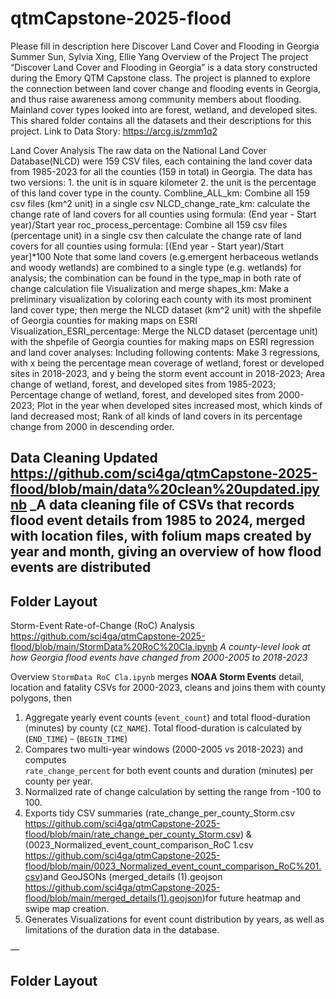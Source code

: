 # qtmCapstone-2025-flood
Please fill in description here
Discover Land Cover and Flooding in Georgia
Summer Sun, Sylvia Xing, Ellie Yang
Overview of the Project
The project “Discover Land Cover and Flooding in Georgia” is a data story constructed during the Emory QTM Capstone class. The project is planned to explore the connection between land cover change and flooding events in Georgia, and thus raise awareness among community members about flooding. Mainland cover types looked into are forest, wetland, and developed sites. This shared folder contains all the datasets and their descriptions for this project.
Link to Data Story: https://arcg.is/zmm1q2


Land Cover Analysis
The raw data on the National Land Cover Database(NLCD) were 159 CSV files, each containing the land cover data from 1985-2023 for all the counties (159 in total) in Georgia. The data has two versions: 1. the unit is in square kilometer 2. the unit is the percentage of this land cover type in the county. 
Combline_ALL_km: Combine all 159 csv files (km^2 unit) in a single csv 
NLCD_change_rate_km: calculate the change rate of land covers for all counties using formula: (End year - Start year)/Start year 
roc_process_percentage: Combine all 159 csv files (percentage unit) in a single csv then calculate  the change rate of land covers for all counties using formula: [(End year - Start year)/Start year]*100 
Note that some land covers (e.g.emergent herbaceous wetlands and woody wetlands) are combined to a single type (e.g. wetlands) for analysis; the combination can be found in the type_map in both rate of change calculation file 
Visualization and merge shapes_km: Make a preliminary visualization by coloring each county with its most prominent land cover type; then merge the NLCD dataset (km^2 unit) with the shpefile of Georgia counties for making maps on ESRI 
Visualization_ESRI_percentage: Merge the NLCD dataset (percentage unit) with the shpefile of Georgia counties for making maps on ESRI 
regression and land cover analyses: Including following contents:
Make 3 regressions, with x being the percentage mean coverage of wetland, forest or developed sites in 2018-2023, and y being the storm event account in 2018-2023; 
Area change of wetland, forest, and developed sites from 1985-2023; 
Percentage change of wetland, forest, and developed sites from 2000-2023; 
Plot in the year when developed sites increased most, which kinds of land decreased most; 
Rank of all kinds of land covers in its percentage change from 2000 in descending order. 

Data Cleaning Updated  
https://github.com/sci4ga/qtmCapstone-2025-flood/blob/main/data%20clean%20updated.ipynb
_A data cleaning file of CSVs that records flood event details from 1985 to 2024, merged with location files, with folium maps created by year and month, giving an overview of how flood events are distributed
---

## Folder Layout

Storm-Event Rate-of-Change (RoC) Analysis  
https://github.com/sci4ga/qtmCapstone-2025-flood/blob/main/StormData%20RoC%20Cla.ipynb
_A county-level look at how Georgia flood events have changed from 2000-2005 to 2018-2023_

Overview
`StormData RoC Cla.ipynb` merges **NOAA Storm Events** detail, location and
fatality CSVs for 2000-2023, cleans and joins them with county polygons, then

1. Aggregate yearly event counts (`event_count`) and total flood-duration (minutes) by county (`CZ_NAME`). Total flood-duration is calculated by (`END_TIME`) -  (`BEGIN_TIME`)
2. Compares two multi-year windows (2000-2005 vs 2018-2023) and computes  
   `rate_change_percent` for both event counts and duration (minutes) per county per year.
3. Normalized rate of change calculation by setting the range from -100 to 100.
4. Exports tidy CSV summaries (​​rate_change_per_county_Storm.csv https://github.com/sci4ga/qtmCapstone-2025-flood/blob/main/rate_change_per_county_Storm.csv) & (0023_Normalized_event_count_comparison_RoC 1.csv https://github.com/sci4ga/qtmCapstone-2025-flood/blob/main/0023_Normalized_event_count_comparison_RoC%201.csv)and GeoJSONs (merged_details (1).geojson https://github.com/sci4ga/qtmCapstone-2025-flood/blob/main/merged_details(1).geojson)for future heatmap and swipe map creation.
5. Generates Visualizations for event count distribution by years, as well as limitations of the duration data in the database.

—

## Folder Layout

